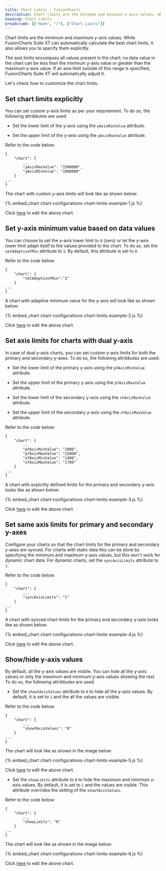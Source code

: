 ```yaml
---
title: Chart Limits | FusionCharts
description: Chart limits are the minimum and maximum y-axis values. While FusionCharts Suite XT can automatically calculate the best chart limits.
heading: Chart Limits
breadcrumb: [["Home", "/"], ["Chart Limits"]]
---
```


Chart limits are the minimum and maximum y-axis values. While FusionCharts Suite XT can automatically calculate the best chart limits, it also allows you to specify them explicitly.

The axis limits encompass all values present in the chart; no data value in the chart can be less than the minimum y-axis value or greater than the maximum y-axis value. If an axis limit outside of this range is specified, FusionCharts Suite XT will automatically adjust it.

Let's check how to customize the chart limits.

## Set chart limits explicitly

You can set custom y-axis limits as per your requirement. To do so, the following attribbutes are used:

* Set the lower limit of the y-axis using the `yAxisMinValue` attribute. 

* Set the upper limit of the y-axis  using the `yAxisMaxValue` attribute.

Refer  to the code below:

```
{
    "chart": {
        ...
        "yAxisMaxValue": "2500000",
        "yAxisMinValue": "1000000"
    }
...
}

```

The chart with custom y-axis limits will look like as shown below:

{% embed_chart chart-configurations-chart-limits-example-1.js %}

Click [here](http://jsfiddle.net/fusioncharts/8qfgrdxw/) to edit the above chart.

## Set y-axis minimum value based on data values

You can choose to set the y-axis lower limit to `0` (zero) or let the y-axis lower limit adapt itself to the values provided to the chart. To do so, set the `setAdaptiveYMin` attribute to `1`. By default, this attribute is set to `0`.

Refer to the code below:

```
{
    "chart": {
        "setAdaptiveYMin":"1"
    }
...
}

```

A chart with adaptive minimum value for the y-axis will look like as shown below:

{% embed_chart chart-configurations-chart-limits-example-2.js %}

Click [here](http://jsfiddle.net/fusioncharts/cs89448w/) to edit the above chart.

## Set axis limits for charts with dual y-axis

In case of dual y-axis charts, you can set custom y-axis limits for both the primary and secondary y-axes. To do so, the following attribbutes are used:

* Set the lower limit of the primary y-axis using the `pYAxisMinValue` attribute.

* Set the upper limit of the primary y-axis using the `pYAxisMaxValue` attribute.

* Set the lower limit of the secondary y-axis using the `sYAxisMinValue` attribute.

* Set the upper limit of the secondary y-axis using the `sYAxisMaxValue` attribute.

Refer to the code below:

```
{
    "chart": {
        ...
        "pYAxisMinValue": "1000",
        "pYAxisMaxValue": "25000",
        "sYAxisMinValue": "1400",
        "sYAxisMaxValue": "1700"
    }
...
}

```

A chart with explicitly defined limits for the primary and secondary y-axis looks like as shown below:

{% embed_chart chart-configurations-chart-limits-example-3.js %}

Click [here](http://jsfiddle.net/fusioncharts/4azzajgL/) to edit the above chart.

## Set same axis limits for primary and secondary y-axes

Configure your charts so that the chart limits for the primary and secondary y-axes are synced. For charts with static data this can be done by specifying the minimum and maximum y-axis values, but this won't work for dynamic chart data. For dynamic charts, set the `syncAxisLimits` attribute to `1`. 

Refer  to the code below:

```
{
    "chart": {
        ...
        "syncAxisLimits": "1"
    }
...
}

```

A chart with synced chart limits for the primary and secondary y-axis looks like as shown below:

{% embed_chart chart-configurations-chart-limits-example-4.js %}

Click [here](http://jsfiddle.net/fusioncharts/7wo4mv5r/) to edit the above chart.

## Show/hide y-axis values

By default, all the y-axis values are visible. You can hide all the y-axis values or only the maximum and minimum y-axis values showing the rest. To do so, the following attribbutes are used:

* Set the `showYAxisValues` attribute to `0` to hide all the y-axis values. By default, it is set to `1` and the all the values are visible.

Refer  to the code below:

```
{
    "chart": {
        ...
        "showYAxisValues": "0"
    }
...
}

```

The chart will look like as shown in the image below:

{% embed_chart chart-configurations-chart-limits-example-5.js %}

Click [here](http://jsfiddle.net/fusioncharts/14srsdrw/) to edit the above chart.

* Set the `showLimits` attribute to `0` to hide the maximum and minimum y-axis values. By default, it is set to `1` and the values are visible. This attribute overrides the setting of the `showYAxisValues`.

Refer  to the code below:

```
{
    "chart": {
        ...
        "showLimits": "0"
    }
...
}

```

The chart will look like as shown in the image below:

{% embed_chart chart-configurations-chart-limits-example-6.js %}

Click [here](http://jsfiddle.net/fusioncharts/h2fzxqbr/) to edit the above chart.
